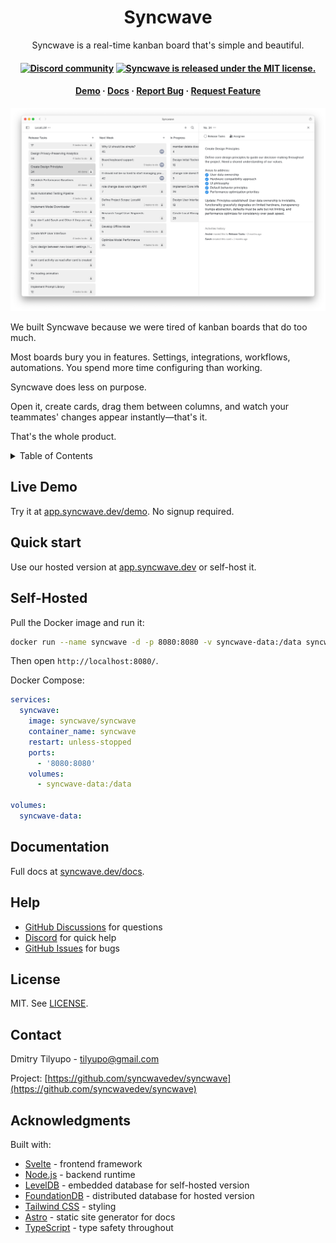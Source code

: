 <h1 align="center">Syncwave</h1>

<p align="center">
  Syncwave is a real-time kanban board that's simple and beautiful.
</p>
<h4 align="center">
  <a href="https://discord.com/invite/FzQjQVFdQz">
    <img src="https://img.shields.io/badge/Chat%20on-Discord-%235766f2?style=for-the-badge" alt="Discord community" /></a>
  <a href="https://github.com/syncwavedev/syncwave/blob/main/LICENSE">
    <img src="https://img.shields.io/badge/license-MIT-green?style=for-the-badge" alt="Syncwave is released under the MIT license." /></a>
</h4>
<h4 align="center">
  <a href="https://app.syncwave.dev/demo">Demo</a>
  &middot;
  <a href="https://www.syncwave.dev/docs">Docs</a>
  &middot;
  <a href="https://github.com/syncwavedev/syncwave/issues/new?labels=bug&template=bug-report---.md">Report Bug</a>
  &middot;
  <a href="https://github.com/syncwavedev/syncwave/issues/new?labels=enhancement&template=feature-request---.md">Request Feature</a>

</h4>

<picture>
    <source media="(prefers-color-scheme: dark)" srcset="./packages/www/src/assets/syncwave-window-screenshot-dark-v2.png">
    <source media="(prefers-color-scheme: light)" srcset="./packages/www/src/assets/syncwave-window-screenshot-light-v2.png">
    <img alt="Syncwave Screenshot" src="./packages/www/src/assets/syncwave-window-screenshot-light-v2.png">
</picture>

We built Syncwave because we were tired of kanban boards that do too much.

Most boards bury you in features. Settings, integrations, workflows, automations. You spend more time configuring than working.

Syncwave does less on purpose.

Open it, create cards, drag them between columns, and watch your teammates' changes appear instantly—that's it.

That's the whole product.

<details>
  <summary>Table of Contents</summary>
  <ol>
    <li><a href="#quick-start">Quick start</a></li>
    <li><a href="#self-hosted">Self-Hosted</a></li>
    <li><a href="#documentation">Documentation</a></li>
    <li><a href="#help">Help</a></li>
    <li><a href="#license">License</a></li>
    <li><a href="#contact">Contact</a></li>
    <li><a href="#acknowledgments">Acknowledgments</a></li>
  </ol>
</details>

## Live Demo

Try it at [app.syncwave.dev/demo](https://app.syncwave.dev/demo). No signup required.

## Quick start

Use our hosted version at [app.syncwave.dev](https://app.syncwave.dev) or self-host it.

## Self-Hosted

Pull the Docker image and run it:

```sh
docker run --name syncwave -d -p 8080:8080 -v syncwave-data:/data syncwave/syncwave
```

Then open `http://localhost:8080/`.

Docker Compose:

```yaml
services:
  syncwave:
    image: syncwave/syncwave
    container_name: syncwave
    restart: unless-stopped
    ports:
      - '8080:8080'
    volumes:
      - syncwave-data:/data

volumes:
  syncwave-data:
```

## Documentation

Full docs at [syncwave.dev/docs](https://www.syncwave.dev/docs).

## Help

- [GitHub Discussions](https://github.com/syncwavedev/syncwave/discussions/new/choose) for questions
- [Discord](https://discord.com/invite/FzQjQVFdQz) for quick help
- [GitHub Issues](https://github.com/syncwavedev/syncwave/issues) for bugs

## License

MIT. See [LICENSE](./LICENSE).

## Contact

Dmitry Tilyupo - tilyupo@gmail.com

Project: [https://github.com/syncwavedev/syncwave](https://github.com/syncwavedev/syncwave)

## Acknowledgments

Built with:

- [Svelte](https://github.com/sveltejs/svelte) - frontend framework
- [Node.js](https://github.com/nodejs/node) - backend runtime
- [LevelDB](https://github.com/google/leveldb) - embedded database for self-hosted version
- [FoundationDB](https://github.com/apple/foundationdb) - distributed database for hosted version
- [Tailwind CSS](https://github.com/tailwindlabs/tailwindcss) - styling
- [Astro](https://github.com/withastro/astro) - static site generator for docs
- [TypeScript](https://github.com/microsoft/TypeScript) - type safety throughout
